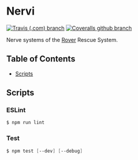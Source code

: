 # Nervi
[![Travis (.com) branch](https://img.shields.io/travis/com/RescueOnWheels/Nervi/master.svg?style=flat-square)](https://travis-ci.com/RescueOnWheels/Nervi)
[![Coveralls github branch](https://img.shields.io/coveralls/github/RescueOnWheels/Nervi/master.svg?style=flat-square)](https://coveralls.io/github/RescueOnWheels/Nervi)

Nerve systems of the [Rover](https://github.com/RescueOnWheels/Rover) Rescue System.

## Table of Contents
* [Scripts](#scripts)

## Scripts
### ESLint
```powershell
$ npm run lint
```

### Test
```powershell
$ npm test [--dev] [--debug]
```
